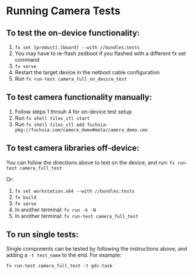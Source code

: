 # Running Camera Tests

## To test the on-device functionality:

1. `fx set [product].[board] --with //bundles:tests`
2. You may have to re-flash zedboot if you flashed with a different fx set command
3. `fx serve`
4. Restart the target device in the netboot cable configuration
5. Run `fx run-test camera_full_on_device_test`


## To test camera functionality manually:

1. Follow steps 1 throuh 4 for on-device test setup
2. Run `fx shell tiles_ctl start`
3. Run `fx shell tiles_ctl add fuchsia-pkg://fuchsia.com/camera_demo#meta/camera_demo.cmx`


## To test camera libraries off-device:
You can follow the directions above to test on the device, and run:
`fx run-test camera_full_test`

Or:

1. `fx set workstation.x64 --with //bundles:tests`
2. `fx build`
3. `fx serve`
4. In another terminal: `fx run -k -N`
5. In another terminal: `fx run-test camera_full_test`

## To run single tests:
Single components can be tested by following the instructions above, and
adding a ```-t test_name``` to the end.  For example:

    fx run-test camera_full_test -t gdc-task
